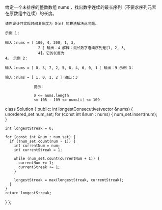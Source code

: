 给定一个未排序的整数数组
    nums ，找出数字连续的最长序列（不要求序列元素在原数组中连续）的长度。

    请你设计并实现时间复杂度为 O(n) 的算法解决此问题。

    示例 1：

    输入：nums = [ 100, 4, 200, 1, 3,
                   2 ] 输出：4 解释：最长数字连续序列是[1, 2, 3,
                   4]。它的长度为
    4。 示例 2：

    输入：nums = [ 0, 3, 7, 2, 5, 8, 4, 6, 0, 1 ] 输出：9 示例 3：

    输入：nums = [ 1, 0, 1, 2 ] 输出：3

                 提示：

                 0 <= nums.length
                 <= 105 - 109 <= nums[i] <= 109

class Solution {
public:
  int longestConsecutive(vector<int> &nums) {
    unordered_set<int> num_set;
    for (const int &num : nums) {
      num_set.insert(num);
    }

    int longestStreak = 0;

    for (const int &num : num_set) {
      if (!num_set.count(num - 1)) {
        int currentNum = num;
        int currentStreak = 1;

        while (num_set.count(currentNum + 1)) {
          currentNum += 1;
          currentStreak += 1;
        }

        longestStreak = max(longestStreak, currentStreak);
      }
    }
    return longestStreak;
  }
};